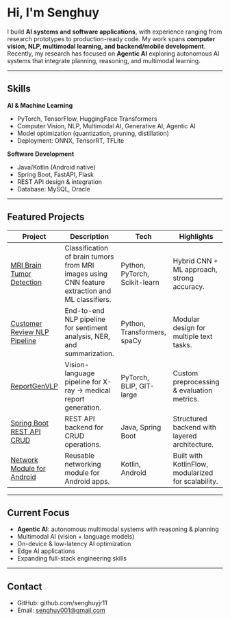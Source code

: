 # Hi, I'm Senghuy  

I build **AI systems and software applications**, with experience ranging from research prototypes to production-ready code. My work spans **computer vision, NLP, multimodal learning, and backend/mobile development**. Recently, my research has focused on **Agentic AI** exploring autonomous AI systems that integrate planning, reasoning, and multimodal learning.  

---

## Skills  

**AI & Machine Learning**  
- PyTorch, TensorFlow, HuggingFace Transformers  
- Computer Vision, NLP, Multimodal AI, Generative AI, Agentic AI  
- Model optimization (quantization, pruning, distillation)  
- Deployment: ONNX, TensorRT, TFLite  

**Software Development**  
- Java/Kotlin (Android native)  
- Spring Boot, FastAPI, Flask  
- REST API design & integration  
- Database: MySQL, Oracle  

---

## Featured Projects  

| Project | Description | Tech | Highlights |  
|---------|-------------|------|------------|  
| [MRI Brain Tumor Detection](https://github.com/senghuyjr11/brainsTumorDetection) | Classification of brain tumors from MRI images using CNN feature extraction and ML classifiers. | Python, PyTorch, Scikit-learn | Hybrid CNN + ML approach, strong accuracy. |  
| [Customer Review NLP Pipeline](https://github.com/senghuyjr11/customer_review_nlp_pipeline) | End-to-end NLP pipeline for sentiment analysis, NER, and summarization. | Python, Transformers, spaCy | Modular design for multiple text tasks. |  
| [ReportGenVLP](https://github.com/senghuyjr11/ReportGenVLP) | Vision-language pipeline for X-ray → medical report generation. | PyTorch, BLIP, GIT-large | Custom preprocessing & evaluation metrics. |  
| [Spring Boot REST API CRUD](https://github.com/senghuyjr11/spring-boot-rest-api-crud) | REST API backend for CRUD operations. | Java, Spring Boot | Structured backend with layered architecture. |  
| [Network Module for Android](https://github.com/senghuyjr11/NetworkModule) | Reusable networking module for Android apps. | Kotlin, Android | Built with KotlinFlow, modularized for scalability. |  

---

## Current Focus  
- **Agentic AI**: autonomous multimodal systems with reasoning & planning  
- Multimodal AI (vision + language models)  
- On-device & low-latency AI optimization  
- Edge AI applications  
- Expanding full-stack engineering skills  

---

## Contact  
- GitHub: github.com/senghuyjr11 
- Email: senghuy001@gmail.com  
